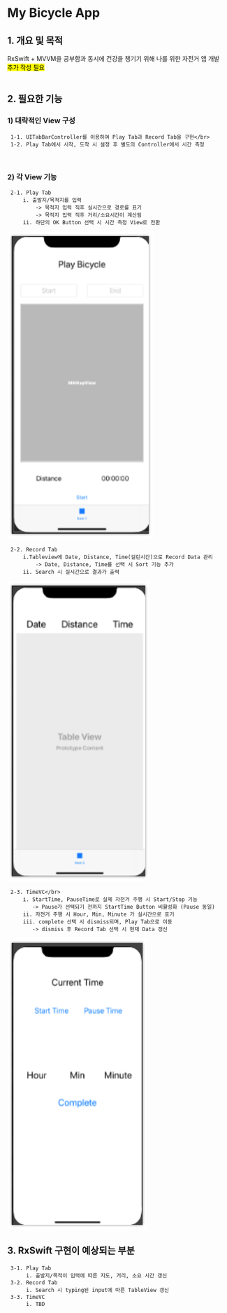 # My Bicycle App</br>

## 1. 개요 및 목적
RxSwift + MVVM을 공부함과 동시에 건강을 챙기기 위해 나를 위한 자전거 앱 개발</br>
<mark>추가 작성 필요</mark></br>
</br>
## 2. 필요한 기능
### 1) 대략적인 View 구성
     1-1. UITabBarController를 이용하여 Play Tab과 Record Tab을 구현</br>
     1-2. Play Tab에서 시작, 도착 시 설정 후 별도의 Controller에서 시간 측정
</br>

### 2) 각 View 기능
     2-1. Play Tab
         i. 출발지/목적지를 입력
             -> 목적지 입력 직후 실시간으로 경로를 표기
             -> 목적지 입력 직후 거리/소요시간이 계산됨
         ii. 하단의 OK Button 선택 시 시간 측정 View로 전환
<img src = "https://github.com/chalie00/MyBicycle/blob/init/Image/playtab.png">
</br>

     2-2. Record Tab
         i.Tableview에 Date, Distance, Time(걸린시간)으로 Record Data 관리
             -> Date, Distance, Time를 선택 시 Sort 기능 추가
         ii. Search 시 실시간으로 결과가 출력
<img src = "https://github.com/chalie00/MyBicycle/blob/init/Image/recordtab.png">
</br>

     2-3. TimeVC</br>
         i. StartTime, PauseTime로 실제 자전거 주행 시 Start/Stop 기능
            -> Pause가 선택되기 전까지 StartTime Button 비활성화 (Pause 동일)
         ii. 자전거 주행 시 Hour, Min, Minute 가 실시간으로 표기
         iii. complete 선택 시 dismiss되며, Play Tab으로 이동
            -> dismiss 후 Record Tab 선택 시 현재 Data 갱신
<img src = "https://github.com/chalie00/MyBicycle/blob/init/Image/timevc.png">

## 3. RxSwift 구현이 예상되는 부분
     3-1. Play Tab
          i. 출발지/목적이 입력에 따른 지도, 거리, 소요 시간 갱신
     3-2. Record Tab
          i. Search 시 typing된 input에 따른 TableView 갱신
     3-3. TimeVC
          i. TBD

 
